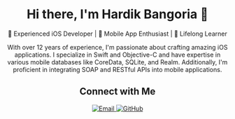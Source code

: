 <!-- Header -->
<h1 align="center">Hi there, I'm Hardik Bangoria 👋</h1>

<!-- Introduction -->
<p align="center">🚀 Experienced iOS Developer | 📱 Mobile App Enthusiast | 🌱 Lifelong Learner</p>

<!-- Summary -->
<p align="center">With over 12 years of experience, I'm passionate about crafting amazing iOS applications. I specialize in Swift and Objective-C and have expertise in various mobile databases like CoreData, SQLite, and Realm. Additionally, I'm proficient in integrating SOAP and RESTful APIs into mobile applications.</p>

<!-- Connect with Me -->
<h2 align="center">Connect with Me</h2>
<p align="center">
  <a href="mailto:hardik@treeshainfotech.com">
    <img src="https://img.shields.io/badge/Email-hardik%40treeshainfotech.com-red?style=flat-square&logo=gmail" alt="Email">
  </a>
  <a href="https://github.com/tithardikb">
    <img src="https://img.shields.io/badge/GitHub-tithardikb-darkgreen?style=flat-square&logo=github" alt="GitHub">
  </a>
</p>
